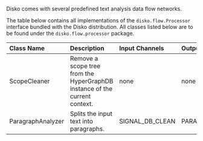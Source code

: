 Disko comes with several predefined text analysis data flow networks.

The table below contains all implementations of the `disko.flow.Processor` interface bundled with the Disko distribution. All classes listed below are to be found under the `disko.flow.processor` package.

| **Class Name** | **Description** | **Input Channels** | **Output Channels** |
|:---------------|:----------------|:-------------------|:--------------------|
|ScopeCleaner    |Remove a scope tree from the HyperGraphDB instance of the current context.|none                |none                 |
|ParagraphAnalyzer|Splits the input text into paragraphs.|SIGNAL\_DB\_CLEAN   |PARAGRAPH\_CHANNEL   |
